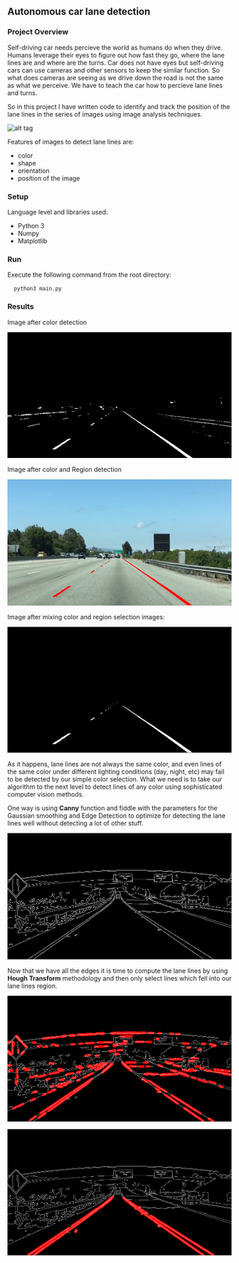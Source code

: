 
## Autonomous car lane detection

### Project Overview

Self-driving car needs percieve the world as humans do when they drive. Humans leverage their eyes to figure out how fast they go, where the lane lines are and where are the turns. Car does not have eyes but
self-driving cars can use cameras and other sensors to keep the similar function. So what does cameras are seeing as we drive down
the road is not the same as what we perceive. We have to teach the car how to percieve lane lines and turns.

So in this project I have written code to identify and track the position of the lane lines in the series of images using image
analysis techniques.

  ![alt tag](https://d17h27t6h515a5.cloudfront.net/topher/2016/August/57b4b3ff_test/test.jpg)

Features of images to detect lane lines are:
  * color
  * shape
  * orientation
  * position of the image


### Setup

Language level and libraries used:
  * Python 3
  * Numpy
  * Matplotlib


### Run
Execute the following command from the root directory:

  ```
    python3 main.py
  ```


### Results

Image after color detection

![alt tag](./imgs/color-lane-selection.jpg)

Image after color and Region detection

![alt tag](./imgs/region-lane-selection.jpg)

Image after mixing color and region selection images:

![alt tag](./imgs/region-color-lane-selection.jpg)

As it happens, lane lines are not always the same color, and even lines of the same color under different lighting conditions (day, night, etc) may fail to be detected by our simple color selection. What we need is to take our algorithm to the next level to detect lines of any color using sophisticated computer vision methods.

One way is using **Canny** function and fiddle with the parameters for the Gaussian smoothing and Edge Detection to optimize for detecting the lane lines well without detecting a lot of other stuff.

![alt tag](./imgs/img2-edge-select-lane-selection.jpg)


Now that we have all the edges it is time to compute the lane lines by using **Hough Transform** methodology and then only select lines which fell into our lane lines region.


![alt tag](./imgs/img2-hough-transform-lane-selection.jpg)

![alt tag](./imgs/img2-hough-transform-region-lane-selection.jpg)

